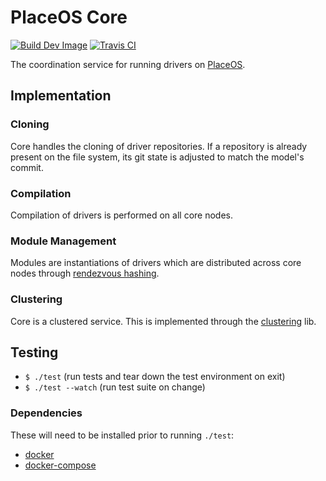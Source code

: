 # PlaceOS Core

[![Build Dev Image](https://github.com/PlaceOS/core/actions/workflows/build-dev-image.yml/badge.svg)](https://github.com/PlaceOS/core/actions/workflows/build-dev-image.yml)
[![Travis CI](https://travis-ci.com/placeos/core.svg?branch=master)](https://travis-ci.com/placeos/core)

The coordination service for running drivers on [PlaceOS](https://place.technology).

## Implementation

### Cloning

Core handles the cloning of driver repositories.
If a repository is already present on the file system, its git state is adjusted to match the model's commit.

### Compilation

Compilation of drivers is performed on all core nodes.

### Module Management

Modules are instantiations of drivers which are distributed across core nodes through [rendezvous hashing](https://github.com/aca-labs/hound-dog).

### Clustering

Core is a clustered service. This is implemented through the [clustering](https://github.com/aca-labs/clustering) lib.

## Testing

- `$ ./test` (run tests and tear down the test environment on exit)
- `$ ./test --watch` (run test suite on change)

### Dependencies

These will need to be installed prior to running `./test`:

- [docker](https://www.docker.com/)
- [docker-compose](https://github.com/docker/compose)

